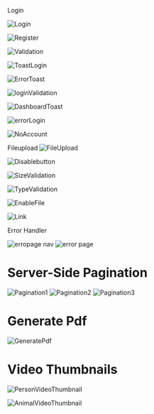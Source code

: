 Login

![Login](https://user-images.githubusercontent.com/87525401/198270903-9378fa79-0d85-4e61-86e7-15a957f0e0d6.PNG)

![Register](https://user-images.githubusercontent.com/87525401/198272434-20889160-3aef-47f0-b39a-854c40354aac.PNG)

![Validation](https://user-images.githubusercontent.com/87525401/198275225-fcf46bbd-c973-4b15-b82c-3c6647035067.PNG)

![ToastLogin](https://user-images.githubusercontent.com/87525401/198277960-469634e8-564e-412c-9160-51af48411b03.png)

![ErrorToast](https://user-images.githubusercontent.com/87525401/198279673-612f4328-0fa0-48fe-9842-dec999d1a193.PNG)

![loginValidation](https://user-images.githubusercontent.com/87525401/198282423-3dfe9add-e9d3-45c4-808c-95f924650920.PNG)

![DashboardToast](https://user-images.githubusercontent.com/87525401/198284358-a30b682b-6a53-44be-b1e4-ea8d22a85d8d.png)

![errorLogin](https://user-images.githubusercontent.com/87525401/198285014-9517962d-81d4-4d97-86f4-b6dafae2397c.PNG)

![NoAccount](https://user-images.githubusercontent.com/87525401/198285944-fef74eb1-81ff-4b5e-8e5c-f40bded83211.PNG)


Fileupload
![FileUpload](https://user-images.githubusercontent.com/87525401/198513084-58a92148-9c64-4690-a1e7-2edfbbe5f33f.png)

![Disablebutton](https://user-images.githubusercontent.com/87525401/198513282-82a0a6dd-b235-4478-9813-7b9724657b2f.png)

![SizeValidation](https://user-images.githubusercontent.com/87525401/198513526-ca7046f3-0910-4ade-b3cd-dd9b8757f93f.png)

![TypeValidation](https://user-images.githubusercontent.com/87525401/198515258-b6f3fc5e-9cb0-428a-90e3-fdc949aa9e02.png)

![EnableFile](https://user-images.githubusercontent.com/87525401/198515501-cfa58675-258d-4249-afd7-1d0cfa203c21.png)

![Link](https://user-images.githubusercontent.com/87525401/198515770-f4f51080-0b52-4c7e-bd16-b6383fd25112.png)




Error Handler

![erropage nav](https://user-images.githubusercontent.com/92291258/198273258-5faf1d4e-bdbc-48e3-8333-cb266d65cdc5.png)
![error page](https://user-images.githubusercontent.com/92291258/198273285-43ed958f-a88b-4353-a929-7f10b5ad47ec.png)


# Server-Side Pagination
![Pagination1](https://user-images.githubusercontent.com/80381121/198289890-3b69f345-7948-4425-be24-97388e2a9dcd.png)
![Pagination2](https://user-images.githubusercontent.com/80381121/198289883-ccbb2932-f6a5-46bc-a16e-7786a97158d8.png)
![Pagination3](https://user-images.githubusercontent.com/80381121/198289887-2e0f2596-e664-4bf4-9b0e-f639471de9fc.png)


# Generate Pdf
![GeneratePdf](https://user-images.githubusercontent.com/80381121/198296827-d6b36e10-d04b-404d-b071-f7cdf349953f.png)



# Video Thumbnails
![PersonVideoThumbnail](https://user-images.githubusercontent.com/92164758/198301599-d51212b6-2fb2-4edf-b034-3ed92aff691a.png)

![AnimalVideoThumbnail](https://user-images.githubusercontent.com/92164758/198303048-4d277362-a694-41e1-9029-d79e4fb3da61.png)
